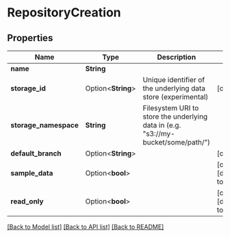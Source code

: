 # RepositoryCreation

## Properties

Name | Type | Description | Notes
------------ | ------------- | ------------- | -------------
**name** | **String** |  | 
**storage_id** | Option<**String**> | Unique identifier of the underlying data store (experimental) | [optional]
**storage_namespace** | **String** | Filesystem URI to store the underlying data in (e.g. \"s3://my-bucket/some/path/\") | 
**default_branch** | Option<**String**> |  | [optional]
**sample_data** | Option<**bool**> |  | [optional][default to false]
**read_only** | Option<**bool**> |  | [optional][default to false]

[[Back to Model list]](../README.md#documentation-for-models) [[Back to API list]](../README.md#documentation-for-api-endpoints) [[Back to README]](../README.md)


